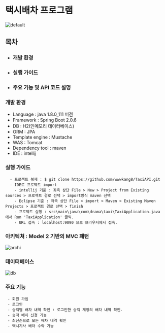 # 택시배차 프로그램
![default](https://user-images.githubusercontent.com/26863285/47618493-12be6b00-db17-11e8-9d46-71dd8ccd92b8.png)



## 목차
  - ### 개발 환경
  - ### 실행 가이드
  - ### 주요 기능 및 API 코드 설명
  
  
  
### 개발 환경
  - Language : java 1.8.0_111 버전
  - Framework : Spring Boot 2.0.6
  - DB : H2(인메모리 데이터베이스)
  - ORM : JPA
  - Template engine : Mustache
  - WAS : Tomcat
  - Dependency tool : maven
  - IDE : intellij
 
 
 ### 실행 가이드
      - 프로젝트 복제 : $ git clone https://github.com/wwwkang8/TaxiAPI.git
      - IDE로 프로젝트 import
        - intellij 기준 : 좌측 상단 File > New > Project from Existing sources > 프로젝트 경로 선택 > import방식 maven 선택
        - Eclipse 기준 : 좌측 상단 File > import > Maven > Existing Maven Projects > 프로젝트 경로 선택 > finish
        - 프로젝트 실행 : src\main\java\com\drama\taxi\TaxiApplication.java 에서 Run 'TaxiApplication' 클릭.
        - URL 접속 : localhost:9090 으로 브라우저에서 접속.
 
 
 ### 아키텍쳐 : Model 2 기반의 MVC 패턴
 ![archi](https://user-images.githubusercontent.com/26863285/47635494-88b6e680-db98-11e8-8e38-90b11233a843.png)
 
 
 ### 데이터베이스
 ![db](https://user-images.githubusercontent.com/26863285/47635904-e13ab380-db99-11e8-90f2-85dec40c39ff.png)

 
 ### 주요 기능
     - 회원 가입
     - 로그인
     - 승객별 배차 내역 확인 : 로그인한 승객 계정의 배차 내역 확인.
     - 승객 배차 신청 기능
     - 최신순으로 모든 배차 내역 확인
     - 택시기사 배차 수락 기능
